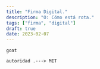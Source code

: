 ```yaml
---
title: "Firma Digital."
description: "O: Cómo está rota."
tags: ["firma", "digital"]
draft: true
date: 2023-02-07
---
```


```
goat

autoridad .---> MIT
 
```
